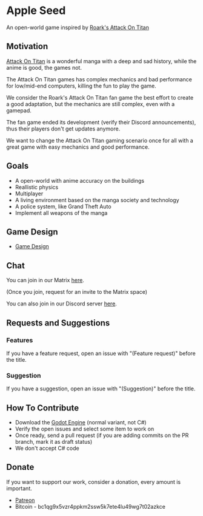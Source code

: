 # Apple Seed

An open-world game inspired by [Roark's Attack On Titan](https://roarkdev.itch.io/raot)

## Motivation

[Attack On Titan](https://en.wikipedia.org/wiki/Attack_on_Titan) is a wonderful manga with a deep and sad history, while the anime is good, the games not.

The Attack On Titan games has complex mechanics and bad performance for low/mid-end computers, killing the fun to play the game.

We consider the Roark's Attack On Titan fan game the best effort to create a good adaptation, but the mechanics are still complex, even with a gamepad.

The fan game ended its development (verify their Discord announcements), thus their players don't get updates anymore.

We want to change the Attack On Titan gaming scenario once for all with a great game with easy mechanics and good performance.

## Goals

- A open-world with anime accuracy on the buildings
- Reallistic physics
- Multiplayer
- A living environment based on the manga society and technology
- A police system, like Grand Theft Auto
- Implement all weapons of the manga

## Game Design

- [Game Design](gdd.md)

## Chat

You can join in our Matrix [here](https://matrix.to/#/#foss-supremacy-join:matrix.org).

(Once you join, request for an invite to the Matrix space)

You can also join in our Discord server [here](https://discord.gg/d9ca4U64H4).

## Requests and Suggestions

### Features

If you have a feature request, open an issue with "(Feature request)" before the title.

### Suggestion

If you have a suggestion, open an issue with "(Suggestion)" before the title.

## How To Contribute

- Download the [Godot Engine](https://godotengine.org/) (normal variant, not C#)
- Verify the open issues and select some item to work on
- Once ready, send a pull request (if you are adding commits on the PR branch, mark it as draft status)
- We don't accept C# code

## Donate

If you want to support our work, consider a donation, every amount is important.

- [Patreon](https://www.patreon.com/foss_supremacy)
- Bitcoin - bc1qg9x5vzr4ppkm2ssw5k7ete4lu49wg7t02azkce
